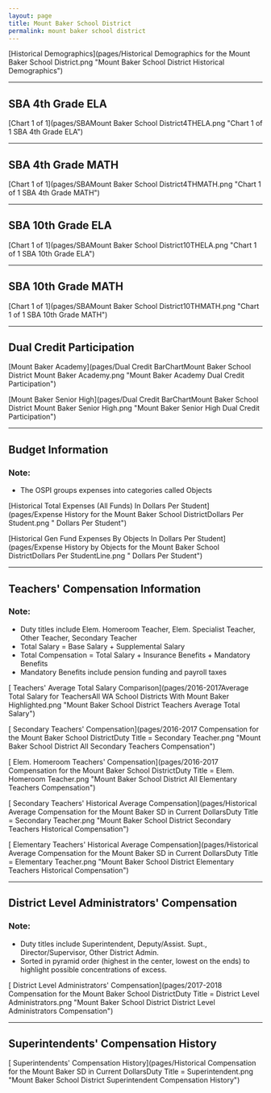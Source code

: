 ```yaml
---
layout: page
title: Mount Baker School District
permalink: mount baker school district
---
```



[Historical Demographics](pages/Historical Demographics for the Mount Baker School District.png "Mount Baker School District Historical Demographics")

___

## SBA 4th Grade ELA

[Chart 1 of 1](pages/SBAMount Baker School District4THELA.png "Chart 1 of 1 SBA 4th Grade ELA")


___

## SBA 4th Grade MATH

[Chart 1 of 1](pages/SBAMount Baker School District4THMATH.png "Chart 1 of 1 SBA 4th Grade MATH")


___

## SBA 10th Grade ELA

[Chart 1 of 1](pages/SBAMount Baker School District10THELA.png "Chart 1 of 1 SBA 10th Grade ELA")


___

## SBA 10th Grade MATH

[Chart 1 of 1](pages/SBAMount Baker School District10THMATH.png "Chart 1 of 1 SBA 10th Grade MATH")


___

## Dual Credit Participation

[Mount Baker Academy](pages/Dual Credit BarChartMount Baker School District Mount Baker Academy.png "Mount Baker Academy Dual Credit Participation")

[Mount Baker Senior High](pages/Dual Credit BarChartMount Baker School District Mount Baker Senior High.png "Mount Baker Senior High Dual Credit Participation")


___

## Budget Information
### Note:
- The OSPI groups expenses into categories called Objects

[Historical Total Expenses (All Funds) In Dollars Per Student](pages/Expense History for the Mount Baker School DistrictDollars Per Student.png " Dollars Per Student")

[Historical Gen Fund Expenses By Objects In Dollars Per Student](pages/Expense History by Objects for the Mount Baker School DistrictDollars Per StudentLine.png " Dollars Per Student")


___

## Teachers' Compensation Information
### Note:
- Duty titles include Elem. Homeroom Teacher, Elem. Specialist Teacher, Other Teacher, Secondary Teacher
- Total Salary = Base Salary + Supplemental Salary
- Total Compensation = Total Salary + Insurance Benefits + Mandatory Benefits
- Mandatory Benefits include pension funding and payroll taxes

[ Teachers' Average Total Salary Comparison](pages/2016-2017Average Total Salary for TeachersAll WA School Districts With Mount Baker Highlighted.png "Mount Baker School District Teachers Average Total Salary")

[ Secondary Teachers' Compensation](pages/2016-2017 Compensation for the Mount Baker School DistrictDuty Title = Secondary Teacher.png "Mount Baker School District All Secondary Teachers Compensation")

[ Elem. Homeroom Teachers' Compensation](pages/2016-2017 Compensation for the Mount Baker School DistrictDuty Title = Elem. Homeroom Teacher.png "Mount Baker School District All Elementary Teachers Compensation")

[ Secondary Teachers' Historical Average Compensation](pages/Historical Average Compensation for the Mount Baker SD in Current DollarsDuty Title = Secondary Teacher.png "Mount Baker School District Secondary Teachers Historical Compensation")

[ Elementary Teachers' Historical Average Compensation](pages/Historical Average Compensation for the Mount Baker SD in Current DollarsDuty Title = Elementary Teacher.png "Mount Baker School District Elementary Teachers Historical Compensation")


___

## District Level Administrators' Compensation

### Note:
- Duty titles include Superintendent, Deputy/Assist. Supt., Director/Supervisor, Other District Admin.
- Sorted in pyramid order (highest in the center, lowest on the ends) to highlight possible concentrations of excess.

[ District Level Administrators' Compensation](pages/2017-2018 Compensation for the Mount Baker School DistrictDuty Title = District Level Administrators.png "Mount Baker School District District Level Administrators Compensation")


___

## Superintendents' Compensation History

[ Superintendents' Compensation History](pages/Historical Compensation for the Mount Baker SD in Current DollarsDuty Title = Superintendent.png "Mount Baker School District Superintendent Compensation History")


